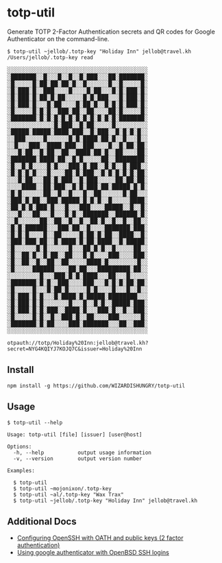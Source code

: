 # totp-util 

Generate TOTP 2-Factor Authentication secrets and QR codes for Google Authenticator on the command-line.

```
$ totp-util ~jellob/.totp-key "Holiday Inn" jellob@travel.kh
/Users/jellob/.totp-key read
```
<pre>
░░░░░░░░░░░░░░░░░░░░░░░░░░░░░░░░░░░░░░░
░███████░░█░░░█░░█░░█░███░░░██░███████░
░█░░░░░█░██░██░██░█░░█░░░░░░█░░█░░░░░█░
░█░███░█░░███░░░░█░░░░█░██░░░█░█░███░█░
░█░███░█░██░█░██░░░░░█░█░███░░░█░███░█░
░█░███░█░░░█░██░░░░█░██░█░░█░█░█░███░█░
░█░░░░░█░█░█░░███░██░░██░░░░██░█░░░░░█░
░███████░█░█░█░█░█░█░█░█░█░█░█░███████░
░░░░░░░░░░░░░█░███░░█░██░░░░░█░░░░░░░░░
░█████░█████░████░███░░█░███░░█░█░█░█░░
░░███░░░░░█░░░░░░█░█░████░██░█░░█░░░█░░
░░█░░░███░░████░███░░███░░░░█░░█░██░██░
░░░█░██░░█░██░░██░░████░██░█░░██░░░░██░
░███████░████░██░░█░█░░░░░██░░████████░
░█░░█░█░░░░█░█░░░███░█░██░░█░█░░█░███░░
░█░█░█░█░░░█░░░░██░█░███░░█░█░█░█░█░██░
░░░█░██░░░██░█░███░░█░███░░░░░██░██░██░
░░░░████░░██░███░░█░█░███░██░█████░█░█░
░█░█░░░░░░██░░█░░█░░░█░░██░░░░░░█░██░░░
░███░█░██░░███░█████░█░█░█░░█░░░░░████░
░██░█░█░███░█░░░█░░░███░░░░█████░░█░░█░
░░░█░░░██░░░█░░░█░█░░███████░░██████░█░
░░█░░░░░░██░░██░░█░░█░░██░█░░█░░█░░██░░
░█░█░██████░░░███░██░░█░░░░███████░███░
░█░█░█░░░░█░░██░░░░░█░██░█░██░░████░░█░
░███░███░██░░█░████░█░██░████░░█░█████░
░█░░░░░░█░█░░░░░░█░░░██░█░█░░█░░░░░██░░
░█░░██░█░░█░██░░██░░░█░█░░░░███░░░░███░
░█░░██░░█░░██░░██░░░░░████░█░░░░░░░░█░░
░█░░░░░██████░░░░██░██░░░█████████░██░░
░░░░░░░░░█░░░███░█░█░████░░░██░░░█░░░░░
░███████░█░█░░███░░░░███░░░█░█░█░██░██░
░█░░░░░█░░░█░██░█░░░░░█░█░░░░█░░░█░░█░░
░█░███░█░█░░░█░████░█░█████░████████░░░
░█░███░█░█░░░░░░░█░░░█░░█░█░░█████░███░
░█░███░█░█░███░░████░█░░░███░█░░█░░███░
░█░░░░░█░█░░█░░███░█░░██░░░░███░░░░░░█░
░███████░█░██░░░░███░███████░░░██░░███░
░░░░░░░░░░░░░░░░░░░░░░░░░░░░░░░░░░░░░░░
</pre>
```
otpauth://totp/Holiday%20Inn:jellob@travel.kh?secret=NYG4KQIYJ7KOJQ7C&issuer=Holiday%20Inn
```

## Install
```
npm install -g https://github.com/WIZARDISHUNGRY/totp-util
```

## Usage
```
$ totp-util --help

Usage: totp-util [file] [issuer] [user@host]

Options:
  -h, --help           output usage information
  -v, --version        output version number

Examples:

  $ totp-util
  $ totp-util ~mojonixon/.totp-key
  $ totp-util ~al/.totp-key "Wax Trax"
  $ totp-util ~jellob/.totp-key "Holiday Inn" jellob@travel.kh
```

## Additional Docs
- [Configuring OpenSSH with OATH and public keys (2 factor authentication)](https://www.insecure.ws/linux/openssh_oath.html)
- [Using google authenticator with OpenBSD SSH logins](http://blog.asleson.org/index.php/2014/04/11/using-google-authenticator-with-openbsd-ssh-logins/)
